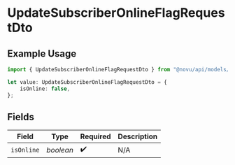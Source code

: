 # UpdateSubscriberOnlineFlagRequestDto

## Example Usage

```typescript
import { UpdateSubscriberOnlineFlagRequestDto } from "@novu/api/models/components";

let value: UpdateSubscriberOnlineFlagRequestDto = {
    isOnline: false,
};
```

## Fields

| Field              | Type               | Required           | Description        |
| ------------------ | ------------------ | ------------------ | ------------------ |
| `isOnline`         | *boolean*          | :heavy_check_mark: | N/A                |